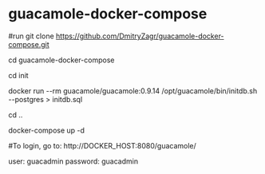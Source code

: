 # guacamole-docker-compose

#run
git clone https://github.com/DmitryZagr/guacamole-docker-compose.git

cd guacamole-docker-compose

cd init 

docker run --rm guacamole/guacamole:0.9.14 /opt/guacamole/bin/initdb.sh --postgres > initdb.sql

cd ..

docker-compose up -d



#To login, go to:
http://DOCKER_HOST:8080/guacamole/

user: 	  guacadmin
password: guacadmin
